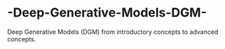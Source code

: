 # -Deep-Generative-Models-DGM-
 Deep Generative Models (DGM) from introductory concepts to advanced concepts.
